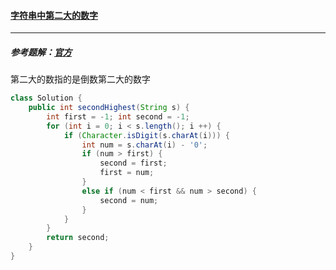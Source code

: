 #### <a href="https://leetcode.cn/problems/second-largest-digit-in-a-string/">字符串中第二大的数字</a>

------------------

##### 参考题解：[官方](https://leetcode.cn/problems/second-largest-digit-in-a-string/solution/zi-fu-chuan-zhong-di-er-da-de-shu-zi-by-ujgwp/)

第二大的数指的是倒数第二大的数字

```java
class Solution {
    public int secondHighest(String s) {
        int first = -1; int second = -1;
        for (int i = 0; i < s.length(); i ++) {
            if (Character.isDigit(s.charAt(i))) {
                int num = s.charAt(i) - '0';
                if (num > first) {
                    second = first;
                    first = num;
                }
                else if (num < first && num > second) {
                    second = num;
                }
            }
        }
        return second;
    }
}
```

